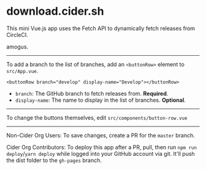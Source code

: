 # download.cider.sh

This mini Vue.js app uses the Fetch API to dynamically fetch releases from CircleCI.

amogus.

---

To add a branch to the list of branches, add an `<buttonRow>` element to `src/App.vue`.

`<buttonRow branch="develop" display-name="Develop"></buttonRow>`
 - `branch`: The GitHub branch to fetch releases from. **Required**.
 - `display-name`: The name to display in the list of branches. **Optional**.
 
---

To change the buttons themselves, edit `src/components/button-row.vue`

---

Non-Cider Org Users: To save changes, create a PR for the `master` branch.
 
Cider Org Contributors: To deploy this app after a PR, pull, then run `npm run deploy`/`yarn deploy` while logged into your GitHub account via git. It'll push the dist folder to the `gh-pages` branch. 
